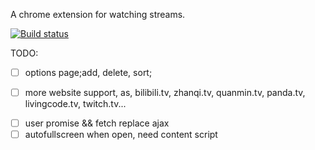 A chrome extension for watching streams.

[![Build status](https://ci.appveyor.com/api/projects/status/4qbare7mokvfr2ns?svg=true)](https://ci.appveyor.com/project/banyudu/livetv)

TODO:

- [ ] options page;add, delete, sort;
<!--- [x] background.js && browser actions's badge;-->
- [ ] more website support, as, bilibili.tv, zhanqi.tv, quanmin.tv, panda.tv, livingcode.tv, twitch.tv...
<!--- [ ] add css && replace some ugly js;-->
<!--- [ ] too slow;-->
<!--- [x] middle click;-->
<!--- [ ] 时间戳，限制短时间内多次获取数据 && ajax的超时处理;-->
<!--- [ ] 实时监控上线状态？-->
- [ ] user promise && fetch replace ajax
- [ ] autofullscreen when open, need content script
